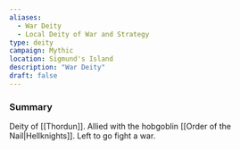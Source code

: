 ```yaml
---
aliases:
  - War Deity
  - Local Deity of War and Strategy
type: deity
campaign: Mythic
location: Sigmund's Island
description: "War Deity"
draft: false
---
```

### Summary
Deity of [[Thordun]]. Allied with the hobgoblin [[Order of the Nail|Hellknights]]. Left to go fight a war.



